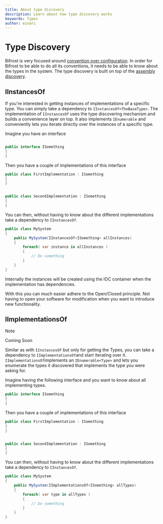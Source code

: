 ```yaml
---
title: About type discovery
description: Learn about how type discovery works
keywords: Types
author: einari
---
```


# Type Discovery

Bifrost is very focused around [convention over configuration](../Articles/convention_over_configuration.md).
In order for Bifrost to be able to do all its conventions, it needs to be able to know about
the types in the system. The type discovery is built on top of the [assembly discovery](assembly_discovery.md).

## IInstancesOf

If you're interested in getting instances of implementations of a specific type. You can
simply take a dependency to `IInstancesOf<TheBaseType>`. The implementation of `IInstancesOf`
uses the type discovering mechanism and builds a convenience layer on top. It also implements
`IEnumerable` and conveniently lets you iterate directly over the instences of a specific type.

Imagine you have an interface

```csharp

public interface ISomething
{
}
```

Then you have a couple of implementations of this interface

```csharp
public class FirstImplementation : ISomething
{
}


public class SecondImplementation : ISomething
{
}
```

You can then, without having to know about the different implementations take a dependency
to `IInstancesOf`.

```csharp
public class MySystem
{
    public MySystem(IInstancesOf<ISomething> allInstances)
    {
        foreach( var instance in allInstances )
        {
            // Do something
        }
    }
}
```

Internally the instances will be created using the IOC container when the implementation
has dependencies.

With this you can much easier adhere to the Open/Closed principle. Not having to open your
software for modification when you want to introduce new functionality.

## IImplementationsOf

> [!Note]
> Coming Soon

Similar as with `IInstancesOf` but only for getting the Types, you can take a dependency
to `IImplementationsOf`and start iterating over it. `IImplementationsOf`implements
an `IEnumerable<Type>` and lets you enumerate the types it discovered that implements the
type you were asking for.

Imagine having the following interface and you want to know about all implementing types.

```csharp
public interface ISomething
{
}
```

Then you have a couple of implementations of this interface

```csharp
public class FirstImplementation : ISomething
{
}


public class SecondImplementation : ISomething
{
}
```

You can then, without having to know about the different implementations take a dependency
to `IInstancesOf`.

```csharp
public class MySystem
{
    public MySystem(IImplementationsOf<ISomething> allTypes)
    {
        foreach( var type in allTypes )
        {
            // Do something
        }
    }
}
```

